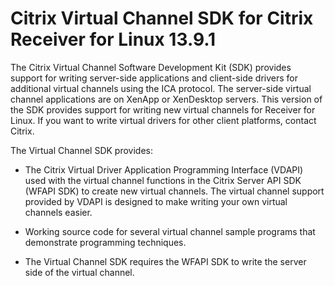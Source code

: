 # Citrix Virtual Channel SDK for Citrix Receiver for Linux 13.9.1


The Citrix Virtual Channel Software Development Kit (SDK) provides
support for writing server-side applications and client-side drivers for
additional virtual channels using the ICA protocol. The server-side
virtual channel applications are on XenApp or XenDesktop servers. This
version of the SDK provides support for writing new virtual channels for
Receiver for Linux. If you want to write virtual drivers for other
client platforms, contact Citrix.

The Virtual Channel SDK provides:

-   The Citrix Virtual Driver Application Programming Interface (VDAPI)
    used with the virtual channel functions in the Citrix Server API SDK
    (WFAPI SDK) to create new virtual channels. The virtual channel
    support provided by VDAPI is designed to make writing your own
    virtual channels easier.

-   Working source code for several virtual channel sample programs that
    demonstrate programming techniques.

-   The Virtual Channel SDK requires the WFAPI SDK to write the server
    side of the virtual channel.
